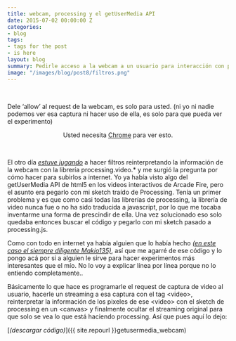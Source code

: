 ```yaml
---
title: webcam, processing y el getUserMedia API
date: 2015-07-02 00:00:00 Z
categories:
- blog
tags:
- tags for the post
- is here
layout: blog
summary: Pedirle acceso a la webcam a un usuario para interacción con processing.js
image: "/images/blog/post8/filtros.png"
---
```


<br>

Dele ‘allow’ al request de la webcam, es solo para usted. (ni yo ni nadie podemos ver esa captura ni hacer uso de ella, es solo para que pueda ver el experimento)

<video style="display:none;" id="videoOutput" width="500px" height="340px" autoplay></video>

<canvas id="output" width="750px" height="510px" align="center">

Usted necesita [Chrome](https://www.google.com/chrome/) para ver esto. 


</canvas>

<script type="text/javascript" src="js/processing.min.js"></script>

<script type="text/processing" data-processing-target="output"> 
var video = document.getElementById("videoOutput");

var getUserMedia = function(t, onsuccess, onerror) {
 if (navigator.getUserMedia) {
 return navigator.getUserMedia(t, onsuccess, onerror);
 } else if (navigator.webkitGetUserMedia) {
 return navigator.webkitGetUserMedia(t, onsuccess, onerror);
 } else if (navigator.mozGetUserMedia) {
 return navigator.mozGetUserMedia(t, onsuccess, onerror);
 } else if (navigator.msGetUserMedia) {
 return navigator.msGetUserMedia(t, onsuccess, onerror);
 } else {
 onerror(new Error("No getUserMedia implementation found."));
 }
 };


 var URL = window.URL || window.webkitURL;
 var createObjectURL = URL.createObjectURL || webkitURL.createObjectURL;
 if (!createObjectURL) {
 throw new Error("URL.createObjectURL not found.");
 }

 getUserMedia({audio:false, video:true},
 function(stream) {
 var url = createObjectURL(stream);
 video.src = url;
 },
 function(error) {
 alert("No se pudo acceder a la webcam.");
 }
 );

 var ctx;
 PImage img;
 int res=20;

 void setup(){
 size(750,510);
 ctx = externals.context;
 ellipseMode(CORNER);
 smooth();
 }

 void draw(){
 pushMatrix();
 translate(width,0);
 scale(-1,1);
 ctx.drawImage(video, 0, 0, width, height); 


 img=get();
 background(255);
 noStroke();
 
 for(int x=0;x<img.width; x=x+res){
 for(int y=0; y<img.height; y=y+res){
 fill(img.get(x, y));
 ellipse(x, y, 15, 15);
 }
 }
 }


 </script>

 <br>

El otro día _[estuve jugando](http://mqvlm.github.io/blog/webcam.html)_ a hacer filtros reinterpretando la información de la webcam con la librería processing.video.* y me surgió la pregunta por cómo hacer para subirlos a internet. Yo ya había visto algo del getUserMedia API de html5 en los videos interactivos de Arcade Fire, pero  el asunto era pegarlo con mi sketch traído de Processing. Tenía un primer problema y es que como casi todas las librerías de processing, la librería de video nunca fue o no ha sido traducida a javascript, por lo que me tocaba inventarme una forma de prescindir de ella. Una vez solucionado eso solo quedaba entonces buscar el código y pegarlo con mi sketch pasado a processing.js.

Como con todo en internet ya había alguien que lo había hecho _[(en este caso el siempre diligente Makio135)](http://forum.processing.org/one/topic/how-can-i-use-chrome-webcam-api-and-the-processing-js-to-manipulate-the-video.html)_, así que me agarré de ese código y lo pongo acá por si a alguien le sirve para hacer experimentos más interesantes que el mío. No lo voy a explicar línea por línea porque no lo entiendo completamente..

Básicamente lo que hace es programarle el request de captura de video al usuario, hacerle un streaming a esa captura con el tag &lt;video&gt;, reinterpretar la información de los pixeles de ese &lt;video&gt; con el sketch de processing en un &lt;canvas&gt; y finalmente ocultar el streaming original para que solo se vea lo que está haciendo processing.  Así que pues aquí lo dejo:


[*(descargar código)*]({{ site.repourl }}getusermedia_webcam)


 <br>
 <br>

